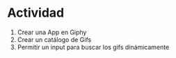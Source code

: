 # Actividad

1. Crear una App en Giphy
2. Crear un catálogo de Gifs
3. Permitir un input para buscar los gifs dinámicamente